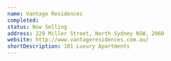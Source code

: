 ```yaml
---
name: Vantage Residences
completed: 
status: Now Selling
address: 229 Miller Street, North Sydney NSW, 2060
website: http://www.vantageresidences.com.au/
shortDescription: 101 Luxury Apartments
---
```


